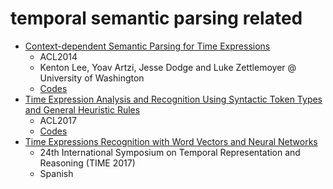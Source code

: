# temporal semantic parsing related
* [Context-dependent Semantic Parsing for Time Expressions](https://homes.cs.washington.edu/~kentonl/pub/ladz-acl.2014.pdf)
  - ACL2014
  - Kenton Lee, Yoav Artzi, Jesse Dodge and Luke Zettlemoyer @ University of Washington
  - [Codes](https://bitbucket.org/kentonl/uwtime-standalone)
* [Time Expression Analysis and Recognition Using Syntactic Token Types and General Heuristic Rules](http://www.aclweb.org/anthology/P17-1039)
  - ACL2017
  - [Codes](https://github.com/zhongxiaoshi/syntime)
* [Time Expressions Recognition with Word Vectors and Neural Networks](http://drops.dagstuhl.de/opus/volltexte/2017/7925/pdf/LIPIcs-TIME-2017-12.pdf)
  - 24th International Symposium on Temporal Representation and Reasoning (TIME 2017)
  - Spanish

